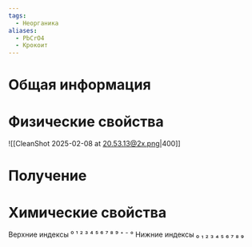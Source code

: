 ```yaml
---
tags:
  - Неорганика
aliases:
  - PbCrO4
  - Крокоит
---
```

# Общая информация
# Физические свойства
![[CleanShot 2025-02-08 at 20.53.13@2x.png|400]]
# Получение
# Химические свойства

Верхние индексы ⁰ ¹ ² ³ ⁴ ⁵ ⁶ ⁷ ⁸ ⁹ ⁺ ⁻ °
Нижние индексы ₀ ₁ ₂ ₃ ₄ ₅ ₆ ₇ ₈ ₉ 